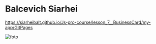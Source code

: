 # Balcevich Siarhei

https://siarheibalt.github.io/Js-pro-course/lesson_7__BusinessCard/my-app/GitPages

![foto](https://user-images.githubusercontent.com/75533283/116124214-acf1d080-a6cc-11eb-8e38-96bd0fd038ce.jpg)


